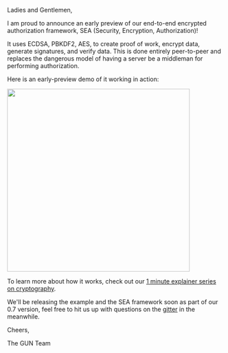 Ladies and Gentlemen,

I am proud to announce an early preview of our end-to-end encrypted authorization framework, SEA (Security, Encryption, Authorization)!

It uses ECDSA, PBKDF2, AES, to create proof of work, encrypt data, generate signatures, and verify data. This is done entirely peer-to-peer and replaces the dangerous model of having a server be a middleman for performing authorization.

Here is an early-preview demo of it working in action:

<a href="https://youtu.be/52Z72bDCtMU" title="2 min demo of auth"><img src="http://img.youtube.com/vi/52Z72bDCtMU/0.jpg" width="425px"></a>

To learn more about how it works, check out our [1 minute explainer series on cryptography](http://gun.js.org/explainers/data/security.html).

We'll be releasing the example and the SEA framework soon as part of our 0.7 version, feel free to hit us up with questions on the [gitter](https://gitter.im/amark/gun) in the meanwhile.

Cheers,

The GUN Team